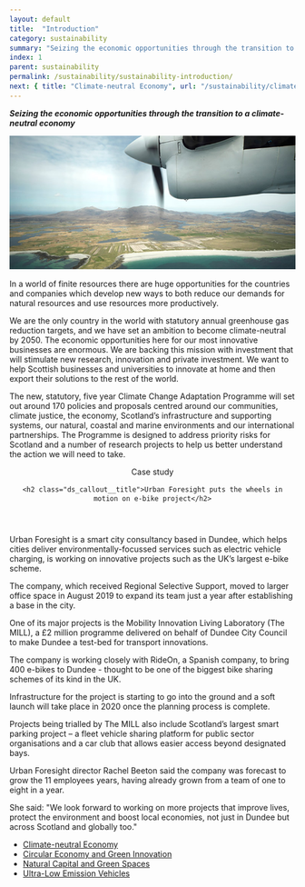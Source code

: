 ```yaml
---
layout: default
title:  "Introduction"
category: sustainability
summary: "Seizing the economic opportunities through the transition to a climate-neutral economy"
index: 1
parent: sustainability
permalink: /sustainability/sustainability-introduction/
next: { title: "Climate-neutral Economy", url: "/sustainability/climate-neutral-economy/" }
---
```

***Seizing the economic opportunities through the transition to a climate-neutral economy***

![A photograph of an aeroplane flying over Uist](/assets/images/pageimages/Sustainability.44.jpg)

In a world of finite resources there are huge opportunities for the countries and companies which develop new ways to both reduce our demands for natural resources and use resources more productively.

We are the only country in the world with statutory annual greenhouse gas reduction targets, and we have set an ambition to become climate-neutral by 2050.  The economic opportunities here for our most innovative businesses are enormous. We are backing this mission with investment that will stimulate new research, innovation and private investment. We want to help Scottish businesses and universities to innovate at home and then export their solutions to the rest of the world.

The new, statutory, five year Climate Change Adaptation Programme will set out around 170 policies and proposals centred around our communities, climate justice, the economy, Scotland’s infrastructure and supporting systems, our natural, coastal and marine environments and our international partnerships. The Programme is designed to address priority risks for Scotland and a number of research projects to help us better understand the action we will need to take.

<div class="ds_callout">
<header>
    <div class="ds_callout__label ds_content-label">Case study</div>

    <h2 class="ds_callout__title">Urban Foresight puts the wheels in motion on e-bike project</h2>
</header>

<div class="ds_callout__content">
<p>Urban Foresight is a smart city consultancy based in Dundee, which helps cities deliver environmentally-focussed services such as electric vehicle charging, is working on innovative projects such as the UK’s largest e-bike scheme.</p>
<p>The company, which received Regional Selective Support, moved to larger office space in August 2019 to expand its team just a year after establishing a base in the city.</p>
<p>One of its major projects is the Mobility Innovation Living Laboratory (The MILL), a £2 million programme delivered on behalf of Dundee City Council to make Dundee a test-bed for transport innovations.</p>
<p>The company is working closely with RideOn, a Spanish company, to bring 400 e-bikes to Dundee - thought to be one of the biggest bike sharing schemes of its kind in the UK.</p>
<p>Infrastructure for the project is starting to go into the ground and a soft launch will take place in 2020 once the planning process is complete.</p>
<p>Projects being trialled by The MILL also include Scotland’s largest smart parking project – a fleet vehicle sharing platform for public sector organisations and a car club that allows easier access beyond designated bays.</p>
<p>Urban Foresight director Rachel Beeton said the company was forecast to grow the 11 employees years, having already grown from a team of one to eight in a year.</p>
<p>She said: "We look forward to working on more projects that improve lives, protect the environment and boost local economies, not just in Dundee but across Scotland and globally too."</p>
</div>
</div>

* [Climate-neutral Economy](/sustainability/climate-neutral-economy/)
* [Circular Economy and Green Innovation](/sustainability/circular-economy/)
* [Natural Capital and Green Spaces](/sustainability/natural-capital/)
* [Ultra-Low Emission Vehicles](/sustainability/ultra-low-emission-vehicles/)
